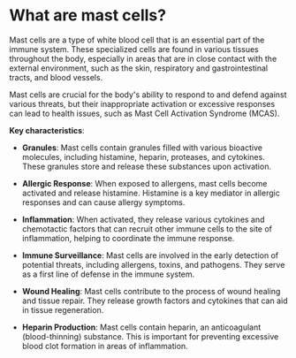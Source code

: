 # What are mast cells?

Mast cells are a type of white blood cell that is an essential part of the immune system. These specialized cells are found in various tissues throughout the body, especially in areas that are in close contact with the external environment, such as the skin, respiratory and gastrointestinal tracts, and blood vessels.

Mast cells are crucial for the body's ability to respond to and defend against various threats, but their inappropriate activation or excessive responses can lead to health issues, such as Mast Cell Activation Syndrome (MCAS).

**Key characteristics**:

* **Granules**: Mast cells contain granules filled with various bioactive molecules, including histamine, heparin, proteases, and cytokines. These granules store and release these substances upon activation.

* **Allergic Response**: When exposed to allergens, mast cells become activated and release histamine. Histamine is a key mediator in allergic responses and can cause allergy symptoms.

* **Inflammation**: When activated, they release various cytokines and chemotactic factors that can recruit other immune cells to the site of inflammation, helping to coordinate the immune response.

* **Immune Surveillance**: Mast cells are involved in the early detection of potential threats, including allergens, toxins, and pathogens. They serve as a first line of defense in the immune system.

* **Wound Healing**: Mast cells contribute to the process of wound healing and tissue repair. They release growth factors and cytokines that can aid in tissue regeneration.

* **Heparin Production**: Mast cells contain heparin, an anticoagulant (blood-thinning) substance. This is important for preventing excessive blood clot formation in areas of inflammation.
